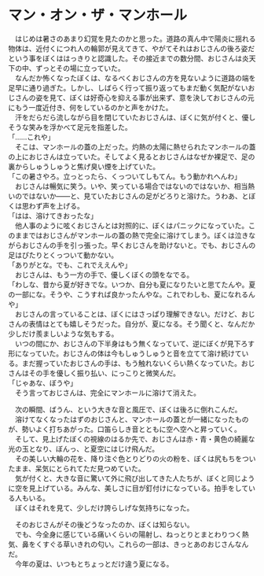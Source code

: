 # マン・オン・ザ・マンホール

　はじめは暑さのあまり幻覚を見たのかと思った。道路の真ん中で陽炎に揺れる物体は、近付くにつれ人の輪郭が見えてきて、やがてそれはおじさんの後ろ姿だという事をぼくははっきりと認識した。その接近までの数分間、おじさんは炎天下の中、ずっとその場に立っていた。  
　なんだか怖くなったぼくは、なるべくおじさんの方を見ないように道路の端を足早に通り過ぎた。しかし、しばらく行って振り返ってもまだ動く気配がないおじさんの姿を見て、ぼくは好奇心を抑える事が出来ず、意を決しておじさんの元にもう一度近付き、何をしているのかと声をかけた。  
　汗をだらだら流しながら目を閉じていたおじさんは、ぼくに気が付くと、優しそうな笑みを浮かべて足元を指差した。  
「……これや」  
　そこは、マンホールの蓋の上だった。灼熱の太陽に熱せられたマンホールの蓋の上におじさんは立っていた。そしてよく見るとおじさんはなぜか裸足で、足の裏からしゅうしゅうと焦げ臭い煙を上げていた。  
「この暑さやろ。立っとったら、くっついてしもてん。もう動かれへんわ」  
　おじさんは暢気に笑う。いや、笑っている場合ではないのではないか、相当熱いのではないか――と、見ていたおじさんの足がどろりと溶けた。うわあ、とぼくは思わず声を上げる。  
「はは、溶けてきおったな」  
　他人事のように呟くおじさんとは対照的に、ぼくはパニックになっていた。このままではおじさんがマンホールの蓋の熱で完全に溶けてしまう。ぼくは泣きながらおじさんの手を引っ張った。早くおじさんを助けないと。でも、おじさんの足はぴたりとくっついて動かない。  
「ありがとな。でも、これでええんや」  
　おじさんは、もう一方の手で、優しくぼくの頭をなでる。  
「わしな、昔から夏が好きでな。いつか、自分も夏になりたいと思てたんや。夏の一部にな。そうや、こうすれば良かったんやな。これでわしも、夏になれるんや」  
　おじさんの言っていることは、ぼくにはさっぱり理解できない。だけど、おじさんの表情はとても嬉しそうだった。自分が、夏になる。そう聞くと、なんだか少しだけ羨ましいような気もする。  
　いつの間にか、おじさんの下半身はもう無くなっていて、逆にぼくが見下ろす形になっていた。おじさんの体は今もしゅうしゅうと音を立てて溶け続けている。まだ握っていたおじさんの手は、もう触れないくらい熱くなっていた。おじさんはその手を優しく振り払い、にっこりと微笑んだ。  
「じゃあな、ぼうや」  
　そう言っておじさんは、完全にマンホールに溶けて消えた。

　次の瞬間、ばうん、という大きな音と風圧で、ぼくは後ろに倒れこんだ。  
　溶けてなくなったはずのおじさんと、マンホールの蓋とが一緒になったものが、勢いよく打ちあがった。口笛らしき音とともに空へ空へと昇っていく。  
　そして、見上げたぼくの視線のはるか先で、おじさんは赤・青・黄色の綺麗な光の玉となり、ぼんっ、と夏空にはじけ飛んだ。  
　その美しい大輪の花を、降り注ぐ色とりどりの火の粉を、ぼくは尻もちをついたまま、呆気にとられてただ見つめていた。  
　気が付くと、大きな音に驚いて外に飛び出してきた人たちが、ぼくと同じように空を見上げている。みんな、美しさに目が釘付けになっている。拍手をしている人もいる。  
　ぼくはそれを見て、少しだけ誇らしげな気持ちになった。

　そのおじさんがその後どうなったのか、ぼくは知らない。  
　でも、今全身に感じている痛いくらいの陽射し、ねっとりとまとわりつく熱気、鼻をくすぐる草いきれの匂い。これらの一部は、きっとあのおじさんなんだ。  
　今年の夏は、いつもとちょっとだけ違う夏になる。